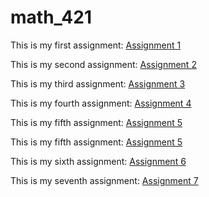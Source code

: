 # math_421

This is my first assignment: [Assignment 1](Assignment1.html)

This is my second assignment: [Assignment 2](assignment2.html)

This is my third assignment: [Assignment 3](assignment3.html) 

This is my fourth assignment: [Assignment 4](assignment4.html)

This is my fifth assignment: [Assignment 5](assignment5_part1.html)

This is my fifth assignment: [Assignment 5](assignment5_part2.html)

This is my sixth assignment: [Assignment 6](assignment6.html)

This is my seventh assignment: [Assignment 7](assignment7.html)




